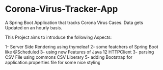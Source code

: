 # Corona-Virus-Tracker-App

A Spring Boot Application that tracks Corona Virus Cases.
Data gets Updated on an hourly basis.

This Project aims to introduce the following Aspects:

1- Server Side Rendering using thymeleaf
2- some featchers of Spring Boot like @Scheduled
3- using new Features of Java 12 HTTPClient
3- parsing CSV File using commons CSV Liberary
5- adding Bootstrap for application.properties file for some nice styling
